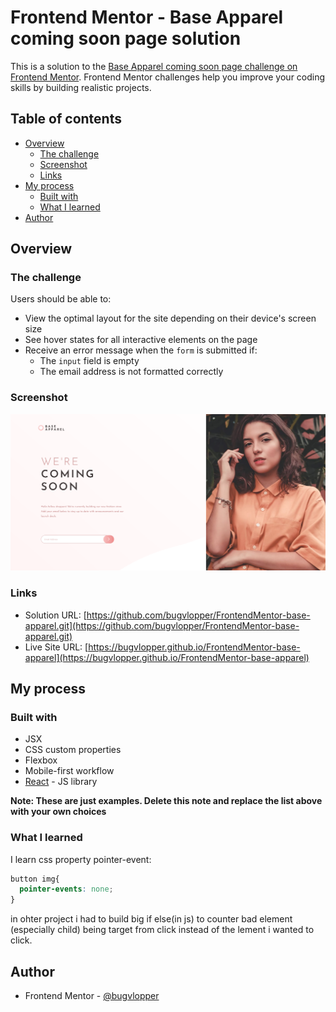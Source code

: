 # Frontend Mentor - Base Apparel coming soon page solution

This is a solution to the [Base Apparel coming soon page challenge on Frontend Mentor](https://www.frontendmentor.io/challenges/base-apparel-coming-soon-page-5d46b47f8db8a7063f9331a0). Frontend Mentor challenges help you improve your coding skills by building realistic projects. 

## Table of contents

- [Overview](#overview)
  - [The challenge](#the-challenge)
  - [Screenshot](#screenshot)
  - [Links](#links)
- [My process](#my-process)
  - [Built with](#built-with)
  - [What I learned](#what-i-learned)
- [Author](#author)


## Overview

### The challenge

Users should be able to:

- View the optimal layout for the site depending on their device's screen size
- See hover states for all interactive elements on the page
- Receive an error message when the `form` is submitted if:
  - The `input` field is empty
  - The email address is not formatted correctly

### Screenshot

![./Screenshot.png](./Screenshot.png)

### Links

- Solution URL: [https://github.com/bugvlopper/FrontendMentor-base-apparel.git](https://github.com/bugvlopper/FrontendMentor-base-apparel.git)
- Live Site URL: [https://bugvlopper.github.io/FrontendMentor-base-apparel](https://bugvlopper.github.io/FrontendMentor-base-apparel)

## My process

### Built with

- JSX
- CSS custom properties
- Flexbox
- Mobile-first workflow
- [React](https://reactjs.org/) - JS library

**Note: These are just examples. Delete this note and replace the list above with your own choices**

### What I learned

I learn css property pointer-event:

```css
button img{
  pointer-events: none;
}
```

in ohter project i had to build big if else(in js) to counter bad element (especially child) being target from click instead of the lement i wanted to click.

## Author

- Frontend Mentor - [@bugvlopper](https://www.frontendmentor.io/profile/bugvlopper)


